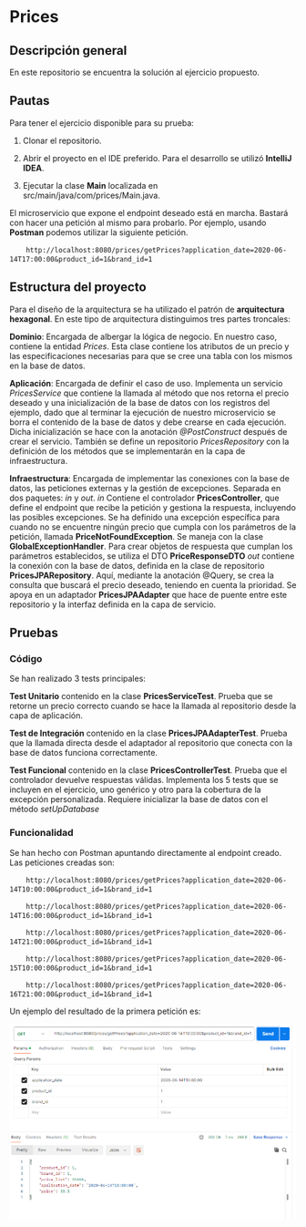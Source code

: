 # Prices

## Descripción general

En este repositorio se encuentra la solución al ejercicio propuesto.

## Pautas

Para tener el ejercicio disponible para su prueba:
	
1. Clonar el repositorio.
	
2. Abrir el proyecto en el IDE preferido. Para el desarrollo se utilizó **IntelliJ IDEA**.

3. Ejecutar la clase **Main** localizada en src/main/java/com/prices/Main.java.

El microservicio que expone el endpoint deseado está en marcha. Bastará con hacer una petición al mismo para probarlo. 
Por ejemplo, usando **Postman** podemos utilizar la siguiente petición.
```
	http://localhost:8080/prices/getPrices?application_date=2020-06-14T17:00:00&product_id=1&brand_id=1
```

## Estructura del proyecto

Para el diseño de la arquitectura se ha utilizado el patrón de **arquitectura hexagonal**. En este tipo de arquitectura distinguimos tres partes troncales:

**Dominio**: Encargada de albergar la lógica de negocio. En nuestro caso, contiene la entidad *Prices*. Esta clase contiene los atributos de un precio y las especificaciones necesarias para que se cree una tabla con los mismos en la base de datos.

**Aplicación**: Encargada de definir el caso de uso. Implementa un servicio *PricesService* que contiene la llamada al método que nos retorna el precio deseado y una inicialización de la base de datos con los registros del ejemplo, dado que al terminar la ejecución de nuestro microservicio se borra el contenido de la base de datos y debe crearse en cada ejecución.
	Dicha inicialización se hace con la anotación *@PostConstruct* después de crear el servicio. También se define un repositorio *PricesRepository* con la definición de los métodos que se implementarán en la capa de infraestructura.

**Infraestructura**: Encargada de implementar las conexiones con la base de datos, las peticiones externas y la gestión de excepciones. Separada en dos paquetes: *in* y *out*.
*in* Contiene el controlador **PricesController**, que define el endpoint que recibe la petición y gestiona la respuesta, incluyendo las posibles excepciones. Se ha definido una excepción específica para cuando no se encuentre ningún precio que cumpla con los parámetros de la petición, llamada **PriceNotFoundException**. Se maneja con la clase **GlobalExceptionHandler**. Para crear objetos de respuesta que cumplan los parámetros establecidos, se utiliza el DTO **PriceResponseDTO**
*out* contiene la conexión con la base de datos, definida en la clase de repositorio **PricesJPARepository**. Aquí, mediante la anotación @Query, se crea la consulta que buscará el precio deseado, teniendo en cuenta la prioridad. Se apoya en un adaptador **PricesJPAAdapter** que hace de puente entre este repositorio y la interfaz definida en la capa de servicio.
	

## Pruebas

### Código

Se han realizado 3 tests principales:
	
**Test Unitario** contenido en la clase **PricesServiceTest**. Prueba que se retorne un precio correcto cuando se hace la llamada al repositorio desde la capa de aplicación.

**Test de Integración** contenido en la clase **PricesJPAAdapterTest**. Prueba que la llamada directa desde el adaptador al repositorio que conecta con la base de datos funciona correctamente.

**Test Funcional** contenido en la clase **PricesControllerTest**. Prueba que el controlador devuelve respuestas válidas. Implementa los 5 tests que se incluyen en el ejercicio, uno genérico y otro para la cobertura de la excepción personalizada. Requiere inicializar la base de datos con el método *setUpDatabase*

### Funcionalidad

Se han hecho con Postman apuntando directamente al endpoint creado. Las peticiones creadas son:

```
	http://localhost:8080/prices/getPrices?application_date=2020-06-14T10:00:00&product_id=1&brand_id=1
```

```
	http://localhost:8080/prices/getPrices?application_date=2020-06-14T16:00:00&product_id=1&brand_id=1
```

```
	http://localhost:8080/prices/getPrices?application_date=2020-06-14T21:00:00&product_id=1&brand_id=1
```

```
	http://localhost:8080/prices/getPrices?application_date=2020-06-15T10:00:00&product_id=1&brand_id=1
```

```
	http://localhost:8080/prices/getPrices?application_date=2020-06-16T21:00:00&product_id=1&brand_id=1
```

Un ejemplo del resultado de la primera petición es:

![alt text](https://github.com/jgalvaro/Prices/blob/main/assets/postman.PNG?raw=true)


	